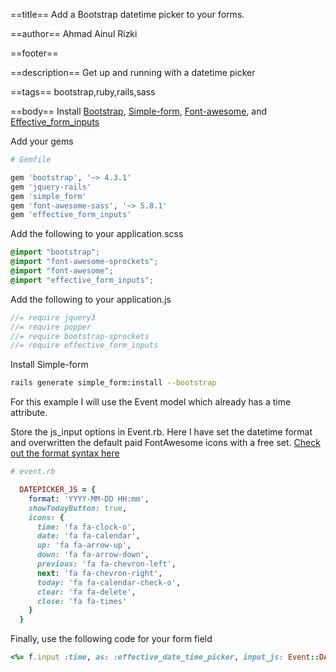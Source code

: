 ==title==
Add a Bootstrap datetime picker to your forms.

==author==
Ahmad Ainul Rizki

==footer==


==description==
Get up and running with a datetime picker

==tags==
bootstrap,ruby,rails,sass

==body==
Install [Bootstrap](https://github.com/twbs/bootstrap-rubygem), [Simple-form](https://github.com/plataformatec/simple_form), [Font-awesome](https://github.com/FortAwesome/font-awesome-sass), and [Effective\_form\_inputs](https://github.com/code-and-effect/effective_form_inputs)

Add your gems

```ruby
# Gemfile

gem 'bootstrap', '~> 4.3.1'
gem 'jquery-rails'
gem 'simple_form'
gem 'font-awesome-sass', '~> 5.8.1'
gem 'effective_form_inputs'
```

Add the following to your application.scss

```css
@import "bootstrap";
@import "font-awesome-sprockets";
@import "font-awesome";
@import "effective_form_inputs";
```

Add the following to your application.js

```js
//= require jquery3
//= require popper
//= require bootstrap-sprockets
//= require effective_form_inputs
```

Install Simple-form

```bash
rails generate simple_form:install --bootstrap
```

For this example I will use the Event model which already has a time attribute.

Store the js_input options in Event.rb. Here I have set the datetime format and overwritten the default paid FontAwesome icons with a free set. [Check out the format syntax here](https://momentjs.com/docs/#/displaying/)

```ruby
# event.rb

  DATEPICKER_JS = {
    format: 'YYYY-MM-DD HH:mm',
    showTodayButton: true,
    icons: {
      time: 'fa fa-clock-o',
      date: 'fa fa-calendar',
      up: 'fa fa-arrow-up',
      down: 'fa fa-arrow-down',
      previous: 'fa fa-chevron-left',
      next: 'fa fa-chevron-right',
      today: 'fa fa-calendar-check-o',
      clear: 'fa fa-delete',
      close: 'fa fa-times'
    }
  }
```

Finally, use the following code for your form field

```ruby
<%= f.input :time, as: :effective_date_time_picker, input_js: Event::DATEPICKER_JS %>
```
